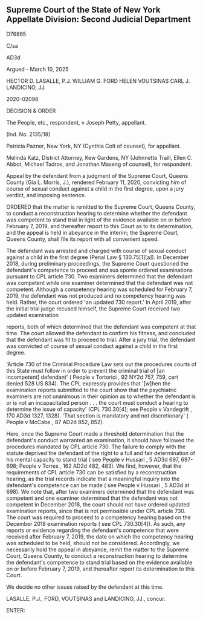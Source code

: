 ## Supreme Court of the State of New York Appellate Division: Second Judicial Department

D76865

C/sa

AD3d

Argued - March 10, 2025

HECTOR D. LASALLE, P.J. WILLIAM G. FORD HELEN VOUTSINAS CARL J. LANDICINO, JJ.

2020-02098

DECISION &amp; ORDER

The People, etc., respondent, v Joseph Petty, appellant.

(Ind. No. 2135/18)

Patricia Pazner, New York, NY (Cynthia Colt of counsel), for appellant.

Melinda  Katz,  District  Attorney,  Kew  Gardens,  NY  (Johnnette  Traill,  Ellen  C. Abbot, Michael Tadros, and Jonathan Maseng of counsel), for respondent.

Appeal by the defendant from a judgment of the Supreme Court, Queens County (Gia L. Morris, J.), rendered February 11, 2020, convicting him of course of sexual conduct against a child in the first degree, upon a jury verdict, and imposing sentence.

ORDERED that the matter is remitted to the Supreme Court, Queens County, to conduct a reconstruction hearing to determine whether the defendant was competent to stand trial in light of the evidence available on or before February 7, 2019, and thereafter report to this Court as to its determination, and the appeal is held in abeyance in the interim; the Supreme Court, Queens County, shall file its report with all convenient speed.

The defendant was arrested and charged with course of sexual conduct against a child in the first degree (Penal Law § 130.75[1][a]).  In December 2018, during preliminary proceedings, the  Supreme  Court questioned the defendant's competence to proceed and sua sponte ordered examinations pursuant to CPL article 730.  Two examiners determined that the defendant was competent while one examiner determined that the defendant was not competent.  Although a competency hearing was scheduled for February 7, 2019, the defendant was not produced and no competency hearing was held.  Rather, the court ordered 'an updated 730 report.'  In April 2019, after the initial trial judge recused himself, the Supreme Court received two updated examination

reports, both of which determined that the defendant was competent at that time.  The court allowed the defendant to confirm his fitness, and concluded that the defendant was fit to proceed to trial. After a jury trial, the defendant was convicted of course of sexual conduct against a child in the first degree.

'Article 730 of the Criminal Procedure Law sets out the procedures courts of this State must follow in order to prevent the criminal trial of [an incompetent] defendant' ( People v Tortorici , 92 NY2d 757, 759, cert denied 528 US 834).  The CPL expressly provides that '[w]hen the  examination  reports  submitted  to  the  court  show  that  the  psychiatric  examiners  are  not unanimous in their opinion as to whether the defendant is or is not an incapacitated person . . . the court must conduct a hearing to determine the issue of capacity' (CPL 730.30[4]; see People v Vandegrift , 170 AD3d 1327, 1328).  'That section is mandatory and not discretionary' ( People v McCabe , 87 AD2d 852, 852).

Here, once the Supreme Court made a threshold determination that the defendant's conduct warranted an examination, it should have followed the procedures mandated by CPL article 730.  The failure to comply with the statute deprived the defendant of the right to a full and fair determination of his mental capacity to stand trial ( see People v Hussari , 5 AD3d 697, 697-698; People v Torres , 162 AD2d 482, 483).  We find, however, that the requirements of CPL article 730 can be satisfied by a reconstruction hearing, as the trial records indicate that a meaningful inquiry into the defendant's competence can be made ( see People v Hussari , 5 AD3d at 698).  We note that, after two examiners determined that the defendant was competent and one examiner determined that the defendant was not competent in December 2018, the court should not have ordered updated examination reports, since that is not permissible under CPL article 730.  The court was required to proceed to  a  competency  hearing  based  on  the  December 2018  examination  reports  ( see CPL 730.30[4]).  As such, any reports or evidence regarding the defendant's competence that were received after February 7, 2019, the date on which the competency hearing was scheduled to be held, should not be considered.  Accordingly, we necessarily hold the appeal in abeyance, remit the matter to  the  Supreme  Court,  Queens  County,  to  conduct  a  reconstruction  hearing  to  determine  the defendant's competence to stand trial based on the evidence available on or before February 7, 2019, and thereafter report its determination to this Court.

We decide no other issues raised by the defendant at this time.

LASALLE, P.J., FORD, VOUTSINAS and LANDICINO, JJ., concur.

ENTER:

<!-- image -->